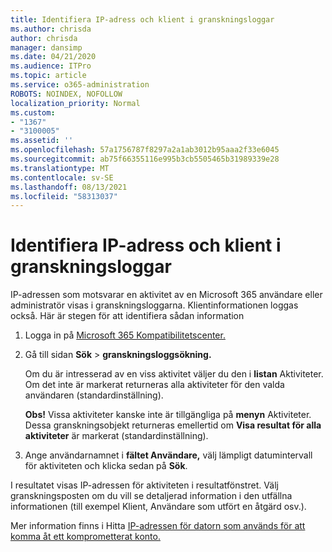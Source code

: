 ```yaml
---
title: Identifiera IP-adress och klient i granskningsloggar
ms.author: chrisda
author: chrisda
manager: dansimp
ms.date: 04/21/2020
ms.audience: ITPro
ms.topic: article
ms.service: o365-administration
ROBOTS: NOINDEX, NOFOLLOW
localization_priority: Normal
ms.custom:
- "1367"
- "3100005"
ms.assetid: ''
ms.openlocfilehash: 57a1756787f8297a2a1ab3012b95aaa2f33e6045
ms.sourcegitcommit: ab75f66355116e995b3cb5505465b31989339e28
ms.translationtype: MT
ms.contentlocale: sv-SE
ms.lasthandoff: 08/13/2021
ms.locfileid: "58313037"
---
```

# <a name="identify-ip-address-and-client-in-audit-logs"></a>Identifiera IP-adress och klient i granskningsloggar

IP-adressen som motsvarar en aktivitet av en Microsoft 365 användare eller administratör visas i granskningsloggarna. Klientinformationen loggas också. Här är stegen för att identifiera sådan information

1. Logga in på [Microsoft 365 Kompatibilitetscenter.](https://protection.office.com/)

2. Gå till sidan **Sök**  >  **granskningsloggsökning.**

   Om du är intresserad av en viss aktivitet väljer du den i **listan** Aktiviteter. Om det inte är markerat returneras alla aktiviteter för den valda användaren (standardinställning).

   **Obs!** Vissa aktiviteter kanske inte är tillgängliga på **menyn** Aktiviteter. Dessa granskningsobjekt returneras emellertid om **Visa resultat för alla aktiviteter** är markerat (standardinställning).

3. Ange användarnamnet i **fältet Användare,** välj lämpligt datumintervall för aktiviteten och klicka sedan på **Sök**.

I resultatet visas IP-adressen för aktiviteten i resultatfönstret. Välj granskningsposten om du  vill se detaljerad information i den utfällna informationen (till exempel Klient, Användare som utfört en åtgärd osv.).

Mer information finns i Hitta [IP-adressen för datorn som används för att komma åt ett komprometterat konto.](https://docs.microsoft.com/microsoft-365/compliance/auditing-troubleshooting-scenarios#find-the-ip-address-of-the-computer-used-to-access-a-compromised-account)
